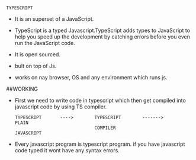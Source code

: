 `TYPESCRIPT`

- It is an superset of a JavaScript.

- TypeScript is a typed Javascript.TypeScript adds types to JavaScript to help you speed up the development by catching errors before you even run the JavaScript code.

- It is open sourced.
- bult on top of Js.
- works on nay browser, OS and any environment which runs js.

##WORKING

- First we need to write code in typescript which then get compiled into javascript code by using TS compiler.

      TYPESCRIPT       ---->        TYPESCRIPT        ------->          PLAIN
                                    COMPILER                          JAVASCRIPT

- Every javascript program is typescript program. if you have javascript code typed it wont have any syntax errors.
